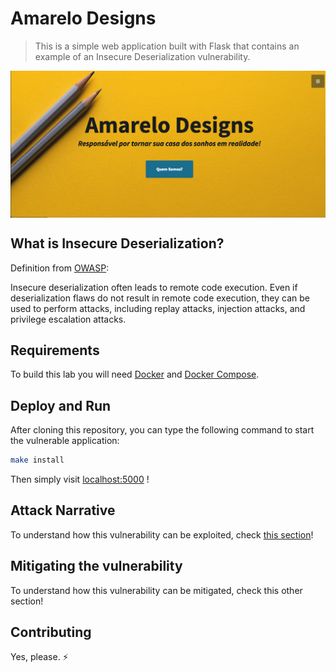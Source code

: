 # Amarelo Designs
 > This is a simple web application built with Flask that contains an example of an Insecure Deserialization vulnerability.

<img src="images/Amarelo-Designs.png" align="center"/>

## What is Insecure Deserialization?

Definition from [OWASP](https://www.owasp.org/images/7/72/OWASP_Top_10-2017_%28en%29.pdf.pdf):

Insecure deserialization often leads to remote code execution. Even if deserialization flaws do not result in remote code execution, they can be used to perform attacks, including replay attacks, injection attacks, and privilege escalation attacks. 

## Requirements

To build this lab you will need [Docker][Docker Install] and [Docker Compose][Docker Compose Install].

## Deploy and Run

After cloning this repository, you can type the following command to start the vulnerable application:

```sh
make install
```

Then simply visit [localhost:5000][App] !

## Attack Narrative

To understand how this vulnerability can be exploited, check [this section]!

## Mitigating the vulnerability

To understand how this vulnerability can be mitigated, check this other section!

[Docker Install]:  https://docs.docker.com/install/
[Docker Compose Install]: https://docs.docker.com/compose/install/
[App]: http://127.0.0.1:5000
[this section]: https://github.com/globocom/secDevLabs/blob/master/owasp-top10-2017-apps/a8/amarelo-designs/docs/ATTACK.md

## Contributing

Yes, please. :zap:
